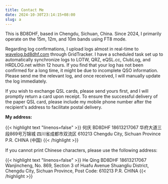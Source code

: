 ```yaml
---
title: Contact Me
date: 2024-10-30T23:14:15+08:00
slug: a
---
```


This is BD8DHF, based in Chengdu, Sichuan, China. Since 2024, I primarily operate on the 15m, 12m, and 10m bands using FT8 mode.

Regarding log confirmations, I upload logs almost in real-time to [wavelog.bd8dhf.com](http://wavelog.bd8dhf.com) through GridTracker. I have a scheduled task set up to automatically synchronize logs to LOTW, QRZ, eQSL.cc, ClubLog, and HRDLOG.net within 12 hours. If you find that your log has not been confirmed for a long time, it might be due to incomplete QSO information. Please send me the relevant log, and once received, I will manually update the log immediately.

If you wish to exchange QSL cards, please send yours first, and I will promptly return a card upon receipt. To ensure the successful delivery of the paper QSL card, please include my mobile phone number after the recipient's address to facilitate postal delivery.

**My address:**

{{< highlight text "linenos=false" >}}
何庆 BD8DHF 18613217067
华府大道三段869号万锦城
四川省成都市双流区 610213
Chengdu City, Sichuan Province
P.R. CHINA (中国)
{{< /highlight >}}

If you cannot print Chinese characters, please use the following address:

{{< highlight text "linenos=false" >}}
He Qing BD8DHF 18613217067
Wanjincheng, No. 869, Section 3 of Huafu Avenue
Shuangliu District, Chengdu City, Sichuan Province, Post Code: 610213
P.R. CHINA
{{< /highlight >}}
